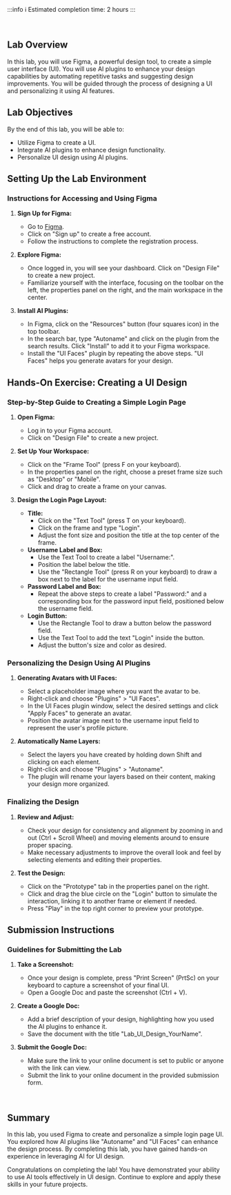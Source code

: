 <!-- # **Lab:  Designing a Simple UI Using Figma & AI** -->

<br>

:::info
:information_source: Estimated completion time: 2 hours
:::

<br>

## **Lab Overview**

In this lab, you will use Figma, a powerful design tool, to create a simple user interface (UI). You will use AI plugins to enhance your design capabilities by automating repetitive tasks and suggesting design improvements. You will be guided through the process of designing a UI and personalizing it using AI features.

## **Lab Objectives**

By the end of this lab, you will be able to:

- Utilize Figma to create a UI.
- Integrate AI plugins to enhance design functionality.
- Personalize UI design using AI plugins.

## **Setting Up the Lab Environment**

### Instructions for Accessing and Using Figma

1. **Sign Up for Figma:**

   - Go to [Figma](https://www.figma.com/).
   - Click on "Sign up" to create a free account.
   - Follow the instructions to complete the registration process.

2. **Explore Figma:**

   - Once logged in, you will see your dashboard. Click on "Design File" to create a new project.
   - Familiarize yourself with the interface, focusing on the toolbar on the left, the properties panel on the right, and the main workspace in the center.

3. **Install AI Plugins:**
   - In Figma, click on the "Resources" button (four squares icon) in the top toolbar.
   - In the search bar, type "Autoname" and click on the plugin from the search results. Click "Install" to add it to your Figma workspace.
   - Install the "UI Faces" plugin by repeating the above steps. "UI Faces" helps you generate avatars for your design.

## **Hands-On Exercise: Creating a UI Design**

### Step-by-Step Guide to Creating a Simple Login Page

1. **Open Figma:**

   - Log in to your Figma account.
   - Click on "Design File" to create a new project.

2. **Set Up Your Workspace:**

   - Click on the "Frame Tool" (press F on your keyboard).
   - In the properties panel on the right, choose a preset frame size such as "Desktop" or "Mobile".
   - Click and drag to create a frame on your canvas.

3. **Design the Login Page Layout:**
   - **Title:**
     - Click on the "Text Tool" (press T on your keyboard).
     - Click on the frame and type "Login".
     - Adjust the font size and position the title at the top center of the frame.
   - **Username Label and Box:**
     - Use the Text Tool to create a label "Username:".
     - Position the label below the title.
     - Use the "Rectangle Tool" (press R on your keyboard) to draw a box next to the label for the username input field.
   - **Password Label and Box:**
     - Repeat the above steps to create a label "Password:" and a corresponding box for the password input field, positioned below the username field.
   - **Login Button:**
     - Use the Rectangle Tool to draw a button below the password field.
     - Use the Text Tool to add the text "Login" inside the button.
     - Adjust the button's size and color as desired.

### Personalizing the Design Using AI Plugins

1. **Generating Avatars with UI Faces:**

   - Select a placeholder image where you want the avatar to be.
   - Right-click and choose "Plugins" > "UI Faces".
   - In the UI Faces plugin window, select the desired settings and click "Apply Faces" to generate an avatar.
   - Position the avatar image next to the username input field to represent the user's profile picture.

2. **Automatically Name Layers:**
   - Select the layers you have created by holding down Shift and clicking on each element.
   - Right-click and choose "Plugins" > "Autoname".
   - The plugin will rename your layers based on their content, making your design more organized.

### Finalizing the Design

1. **Review and Adjust:**

   - Check your design for consistency and alignment by zooming in and out (Ctrl + Scroll Wheel) and moving elements around to ensure proper spacing.
   - Make necessary adjustments to improve the overall look and feel by selecting elements and editing their properties.

2. **Test the Design:**
   - Click on the "Prototype" tab in the properties panel on the right.
   - Click and drag the blue circle on the "Login" button to simulate the interaction, linking it to another frame or element if needed.
   - Press "Play" in the top right corner to preview your prototype.

## **Submission Instructions**

### Guidelines for Submitting the Lab

1. **Take a Screenshot:**

   - Once your design is complete, press "Print Screen" (PrtSc) on your keyboard to capture a screenshot of your final UI.
   - Open a Google Doc and paste the screenshot (Ctrl + V).

2. **Create a Google Doc:**

   - Add a brief description of your design, highlighting how you used the AI plugins to enhance it.
   - Save the document with the title "Lab_UI_Design_YourName".

3. **Submit the Google Doc:**
   - Make sure the link to your online document is set to public or anyone with the link can view.
   - Submit the link to your online document in the provided submission form.

<br />

## **Summary**

In this lab, you used Figma to create and personalize a simple login page UI. You explored how AI plugins like "Autoname" and "UI Faces" can enhance the design process. By completing this lab, you have gained hands-on experience in leveraging AI for UI design.

Congratulations on completing the lab! You have demonstrated your ability to use AI tools effectively in UI design. Continue to explore and apply these skills in your future projects.
